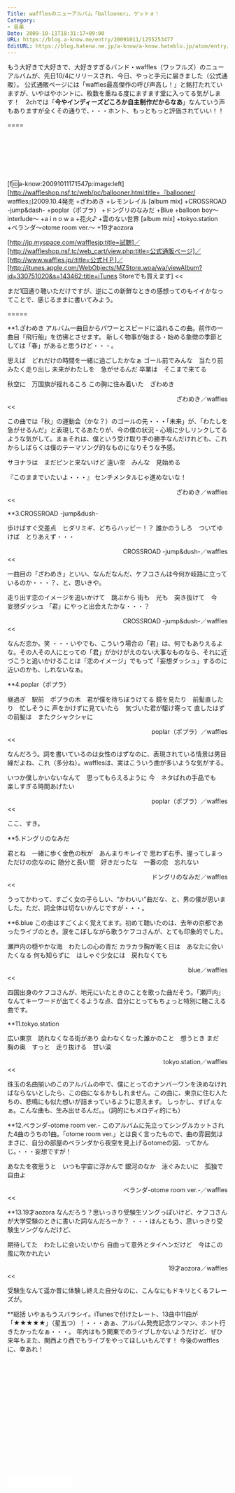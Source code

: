 ```yaml
---
Title: wafflesのニューアルバム「ballooner」、ゲットォ！
Category:
- 音楽
Date: 2009-10-11T18:31:17+09:00
URL: https://blog.a-know.me/entry/20091011/1255253477
EditURL: https://blog.hatena.ne.jp/a-know/a-know.hateblo.jp/atom/entry/12921228815727979938
---
```


もう大好きで大好きで、大好きすぎるバンド・waffles（ワッフルズ）のニューアルバムが、先日10/4にリリースされ、今日、やっと手元に届きました（公式通販）。
公式通販ページには「waffles最高傑作の呼び声高し！」と銘打たれていますが、いやはやホントに、枚数を重ねる度にますます堂に入ってる気がします！　2chでは「<span style="font-weight:bold;">今やインディーズどころか自主制作だからなあ</span>」なんていう声もありますが全くその通りで、・・・ホント、もっともっと評価されていい！！

====

<script async src="//pagead2.googlesyndication.com/pagead/js/adsbygoogle.js"></script>
<!-- article-top -->
<ins class="adsbygoogle"
     style="display:inline-block;width:728px;height:90px"
     data-ad-client="ca-pub-3463034538369189"
     data-ad-slot="8367620130"></ins>
<script>
(adsbygoogle = window.adsbygoogle || []).push({});
</script>


>>
[f:id:a-know:20091011171547p:image:left][http://waffleshop.nsf.tc/web/pc/ballooner.html:title=『ballooner/ waffles』]2009.10.4発売
+ざわめき
+レモンレイル [album mix]
+CROSSROAD -jump&dash-
+poplar（ポプラ）
+ドングリのなみだ
+Blue
+balloon boy〜interlude〜
+a i n o w a
+花火♪
+雲のない世界 [album mix]
+tokyo.station
+ベランダ〜otome room ver.〜
+19才aozora

[http://jp.myspace.com/wafflesjp:title=試聴]／[http://waffleshop.nsf.tc/web_cart/view.php:title=公式通販ページ]／[http://www.waffles.jp/:title=公式ＨＰ]／[http://itunes.apple.com/WebObjects/MZStore.woa/wa/viewAlbum?id=330751020&s=143462:title=iTunes Storeでも買えます]
<<


まだ1回通り聴いただけですが、逆にこの新鮮なときの感想ってのもイイかなってことで、感じるままに書いてみよう。

=====

**1.ざわめき
アルバム一曲目からパワーとスピードに溢れるこの曲。前作の一曲目「飛行船」を彷彿とさせます。
新しく物事が始まる・始める象徴の季節としては「春」があると思うけど・・・。

>>
思えば　どれだけの時間を一緒に過ごしたかなぁ
ゴール前でみんな　当たり前みたく走り出し
未来がわたしを　急がせるんだ
卒業は　そこまで来てる


秋空に　万国旗が揺れるころ
この胸に住み着いた　ざわめき
<div align=right>ざわめき／waffles</div>
<<

この曲では「秋」の運動会（かな？）のゴールの先・・・「未来」が、「わたしを　急がせるんだ」と表現してるあたりが、今の僕の状況・心境に少しリンクしてるような気がして。まぁそれは、僕という受け取り手の勝手なんだけれども、これからしばらくは僕のテーマソング的なものになりそうな予感。

>>
サヨナラは　まだピンと来ないけど
遠い空　みんな　見始める


『このままでいたいよ・・・』
センチメンタルじゃ進めないな！
<div align=right>ざわめき／waffles</div>
<<


**3.CROSSROAD -jump&dush-
>>
歩けばすぐ交差点　ヒダリミギ、どちらハッピー！？
誰かのうしろ　ついてゆけば　とりあえず・・・
<div align=right>CROSSROAD -jump&dush-／waffles</div>
<<


一曲目の「ざわめき」といい、なんだなんだ、ケフコさんは今何か岐路に立っているのか・・・？、と、思いきや。


>>
走り出す恋のイメージを追いかけて　跳ぶから
街も　光も　突き抜けて　今　妄想ダッシュ
「君」にやっと出会えたかな・・・？
<div align=right>CROSSROAD -jump&dush-／waffles</div>
<<


なんだ恋か。笑
・・・いやでも、こういう場合の「君」は、何でもありえるよな。その人その人にとっての「君」がかけがえのない大事なものなら、それに近づこうと追いかけることは「恋のイメージ」でもって「妄想ダッシュ」するのに近いのかも、しれないなぁ。


**4.poplar（ポプラ）
>>
昼過ぎ　駅前　ポプラの木　君が僕を待ちぼうけてる
鏡を見たり　前髪直したり　忙しそうに
声をかけずに見ていたら　気づいた君が駆け寄って
直したはずの前髪は　またクシャクシャに
<div align=right>poplar（ポプラ）／waffles</div>
<<


なんだろう。詞を書いているのは女性のはずなのに、表現されている情景は男目線だよね、これ（多分ね）。wafflesは、実はこういう曲が多いような気がする。


>>
いつか僕しかいないなんて　思ってもらえるように
今　ネタばれの手品でも　楽しすぎる時間あげたい
<div align=right>poplar（ポプラ）／waffles</div>
<<


ここ、すき。


**5.ドングリのなみだ
>>
君とね　一緒に歩く金色の秋が　あんまりキレイで
思わず右手、握ってしまっただけの恋なのに
随分と長い間　好きだったな　一番の恋　忘れない
<div align=right>ドングリのなみだ／waffles</div>
<<


うってかわって、すごく女の子らしい、“かわいい”曲だな、と、男の僕が思いました。ただ、詞全体は切ないかんじですが・・・。


**6.blue
この曲はすごくよく覚えてます。初めて聴いたのは、去年の京都であったライブのとき。涙をこぼしながら歌うケフコさんが、とても印象的でした。


>>
瀬戸内の穏やかな海　わたしの心の青だ
カラカラ胸が乾く日は　あなたに会いたくなる
何も知らずに　はしゃぐ少女には　戻れなくても
<div align=right>blue／waffles</div>
<<


四国出身のケフコさんが、地元にいたときのことを歌った曲だそう。「瀬戸内」なんてキーワードが出てくるような点、自分にとってもちょっと特別に聴こえる曲です。


**11.tokyo.station
>>
広い東京　訪れなくなる街があり
会わなくなった誰かのこと　想うとき
まだ　胸の奥　すっと　走り抜ける　甘い涙
<div align=right>tokyo.station／waffles</div>
<<


珠玉の名曲揃いのこのアルバムの中で、僕にとってのナンバーワンを決めなければならないとしたら、この曲になるかもしれません。この曲に、東京に住む人たちの、悲鳴にも似た想いが詰まっているように思えます。
しっかし、すげぇなぁ。こんな曲も、生み出せるんだ。。（詞的にもメロディ的にも）


**12.ベランダ-otome room ver.-
このアルバムに先立ってシングルカットされた4曲のうちの1曲。「otome room ver.」とは良く言ったもので、曲の雰囲気はまさに、自分の部屋のベランダから夜空を見上げるotomeの図、ってかんじ。・・・妄想ですが！


>>
あなたを夜思うと　いつも宇宙に浮かんで
銀河のなか　泳ぐみたいに　孤独で自由よ
<div align=right>ベランダ-otome room ver.-／waffles</div>
<<


**13.19才aozora
なんだろう？思いっきり受験生ソングっぽいけど、ケフコさんが大学受験のときに書いた詞なんだろーか？
・・・ほんともう、思いっきり受験生ソングなんだけど、


>>
期待してた　わたしに会いたいから
自由って意外とタイヘンだけど　今はこの風に吹かれたい
<div align=right>19才aozora／waffles</div>
<<


受験生なんて遥か昔に体験し終えた自分なのに、こんなにもドキリとくるフレーズが。



**総括
いやぁもうスバラシイ。iTunesで付けたレート、13曲中11曲が「★★★★★」（星五つ）！・・・あぁ、アルバム発売記念ワンマン、ホント行きたかったなぁ・・・。
年内はもう関東でのライブしかないようだけど、ぜひ来年もまた、関西より西でもライブをやってほしいもんです！
今後のwafflesに、幸あれ！


<script async src="//pagead2.googlesyndication.com/pagead/js/adsbygoogle.js"></script>
<!-- article-bottom2 -->
<ins class="adsbygoogle"
     style="display:inline-block;width:300px;height:250px"
     data-ad-client="ca-pub-3463034538369189"
     data-ad-slot="5274552934"></ins>
<script>
(adsbygoogle = window.adsbygoogle || []).push({});
</script>


<iframe src="//blog.hatena.ne.jp/a-know/a-know.hateblo.jp/subscribe/iframe" allowtransparency="true" frameborder="0" scrolling="no" width="150" height="28"></iframe>


<script src="https://moshi-moshi.moshimo.works/moshimoshi/a_know_blog/20091011-1255253477?title=waffles%E3%81%AE%E3%83%8B%E3%83%A5%E3%83%BC%E3%82%A2%E3%83%AB%E3%83%90%E3%83%A0%E3%80%8Cballooner%E3%80%8D%E3%80%81%E3%82%B2%E3%83%83%E3%83%88%E3%82%A9%EF%BC%81"></script>
